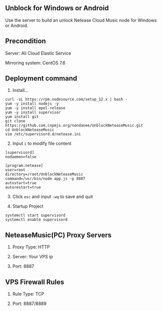 ## Unblock for Windows or Android

Use the server to build an unlock Netease Cloud Music node for Windows or Android.

## Precondition

Server: Ali Cloud Elastic Service

Mirroring system: CentOS 7.6

## Deployment command

1. Install...

```
curl -sL https://rpm.nodesource.com/setup_12.x | bash -
yum -y install nodejs -y
yum -y install epel-release
yum -y install supervisor
yum install git
git clone https://github.com.cnpmjs.org/nondanee/UnblockNeteaseMusic.git
cd UnblockNeteaseMusic
vim /etc/supervisord.d/netease.ini
```

2. Input `i` to modify file content

```
[supervisord]
nodaemon=false

[program:netease]
user=root
directory=/root/UnblockNeteaseMusic
command=/usr/bin/node app.js -p 8887
autostart=true
autorestart=true
```

3. Click `esc` and input `:wq` to save and quit

4. Startup Project

```
systemctl start supervisord
systemctl enable supervisord
```

## NeteaseMusic(PC) Proxy Servers

1. Proxy Type: HTTP

2. Server: Your VPS ip

3. Port: 8887

## VPS Firewall Rules

1. Rule Type: TCP

2. Port: 8887/8889
